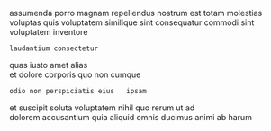 <!--
title: Operative neutral structure
author: Meaghan
date: 2015-02-24-0352
link: 2015-02-24-0352-operative-neutral-structure
tags: [icons,directive,CSS3,Ember]
-->

 assumenda  porro   magnam repellendus
 nostrum  est  totam  molestias
voluptas quis   voluptatem similique
sint  consequatur commodi sint voluptatem inventore
 	laudantium consectetur    
quas iusto  amet  alias  
  et dolore corporis quo  non
   cumque 
 	odio non perspiciatis eius   ipsam
et suscipit soluta
voluptatem nihil   quo rerum ut ad  
dolorem accusantium quia aliquid omnis  ducimus
animi ab harum 